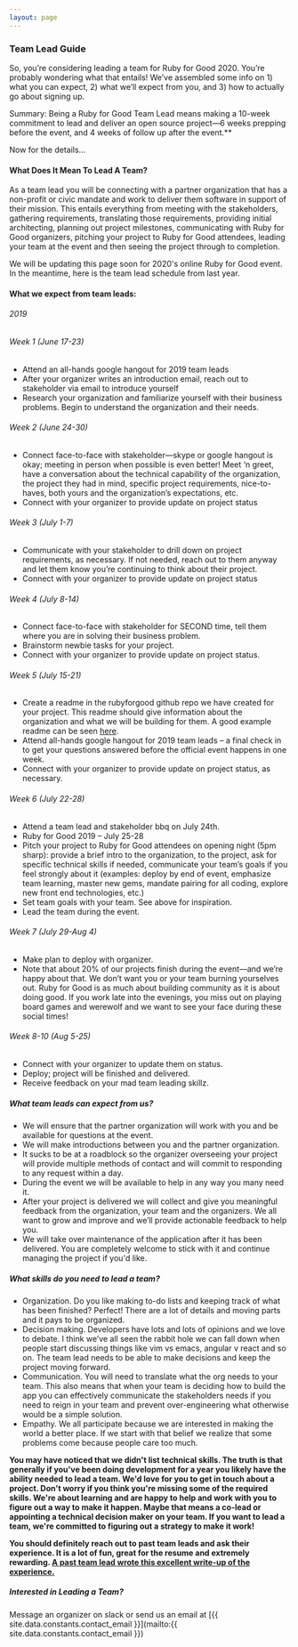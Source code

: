 ```yaml
---
layout: page
---
```


### Team Lead Guide
So, you’re considering leading a team for Ruby for Good 2020. You’re probably wondering what that entails! We’ve assembled some info on 1) what you can expect, 2) what we’ll expect from you, and 3) how to actually go about signing up.

Summary: Being a Ruby for Good Team Lead means making a 10-week commitment to lead and deliver an open source project—6 weeks prepping before the event, and 4 weeks of follow up after the event.**

Now for the details…


#### What Does It Mean To Lead A Team?

As a team lead you will be connecting with a partner organization that has a non-profit or civic mandate and work to deliver them software in support of their mission. This entails everything from meeting with the stakeholders, gathering requirements, translating those requirements, providing initial architecting, planning out project milestones, communicating with Ruby for Good organizers, pitching your project to Ruby for Good attendees, leading your team at the event and then seeing the project through to completion.  

We will be updating this page soon for 2020's online Ruby for Good event. In the meantime, here is the team lead schedule from last year.

#### What we expect from team leads:

###### 2019

###### Week 1 (June 17-23)
* Attend an all-hands google hangout for 2019 team leads
* After your organizer writes an introduction email, reach out to stakeholder via email to introduce yourself
* Research your organization and familiarize yourself with their business problems. Begin to understand the organization and their needs.

###### Week 2 (June 24-30)
* Connect face-to-face with stakeholder—skype or google hangout is okay; meeting in person when possible is even better! Meet ‘n greet, have a conversation about the technical capability of the organization, the project they had in mind, specific project requirements, nice-to-haves, both yours and the organization’s expectations, etc.
* Connect with your organizer to provide update on project status

###### Week 3 (July 1-7)
* Communicate with your stakeholder to drill down on project requirements, as necessary. If not needed, reach out to them anyway and let them know you’re continuing to think about their project.
* Connect with your organizer to provide update on project status

###### Week 4 (July 8-14)
* Connect face-to-face with stakeholder for SECOND time, tell them where you are in solving their business problem.
* Brainstorm newbie tasks for your project.
* Connect with your organizer to provide update on project status.

###### Week 5 (July 15-21)
* Create a readme in the rubyforgood github repo we have created for your project. This readme should give information about the organization and what we will be building for them. A good example readme can be seen [here](https://github.com/rubyforgood/habitat_humanity/).
* Attend all-hands google hangout for 2019 team leads – a final check in to get your questions answered before the official event happens in one week.
* Connect with your organizer to provide update on project status, as necessary.

###### Week 6 (July 22-28)
* Attend a team lead and stakeholder bbq on July 24th.
* Ruby for Good 2019 – July 25-28
* Pitch your project to Ruby for Good attendees on opening night (5pm sharp): provide a brief intro to the organization, to the project, ask for specific technical skills if needed, communicate your team’s goals if you feel strongly about it (examples: deploy by end of event, emphasize team learning, master new gems, mandate pairing for all coding, explore new front end technologies, etc.)
* Set team goals with your team. See above for inspiration.
* Lead the team during the event.

###### Week 7 (July 29-Aug 4)
* Make plan to deploy with organizer.
* Note that about 20% of our projects finish during the event—and we’re happy about that. We don’t want you or your team burning yourselves out. Ruby for Good is as much about building community as it is about doing good. If you work late into the evenings, you miss out on playing board games and werewolf and we want to see your face during these social times!

###### Week 8-10 (Aug 5-25)
* Connect with your organizer to update them on status.
* Deploy; project will be finished and delivered.
* Receive feedback on your mad team leading skillz.

##### What team leads can expect from us?
* We will ensure that the partner organization will work with you and be available for questions at the event.
* We will make introductions between you and the partner organization.
* It sucks to be at a roadblock so the organizer overseeing your project will provide multiple methods of contact and will commit to responding to any request within a day.
* During the event we will be available to help in any way you many need it.
* After your project is delivered we will collect and give you meaningful feedback from the organization, your team and the organizers. We all want to grow and improve and we’ll provide actionable feedback to help you.
* We will take over maintenance of the application after it has been delivered. You are completely welcome to stick with it and continue managing the project if you'd like.

##### What skills do you need to lead a team?
* Organization. Do you like making to-do lists and keeping track of what has been finished? Perfect! There are a lot of details and moving parts and it pays to be organized.
* Decision making. Developers have lots and lots of opinions and we love to debate. I think we’ve all seen the rabbit hole we can fall down when people start discussing things like vim vs emacs, angular v react and so on. The team lead needs to be able to make decisions and keep the project moving forward.
* Communication. You will need to translate what the org needs to your team. This also means that when your team is deciding how to build the app you can effectively communicate the stakeholders needs if you need to reign in your team and prevent over-engineering what otherwise would be a simple solution.
* Empathy. We all participate because we are interested in making the world a better place. If we start with that belief we realize that some problems come because people care too much.

**You may have noticed that we didn't list technical skills. The truth is that generally if you've been doing development for a year you likely have the ability needed to lead a team. We'd love for you to get in touch about a project. Don't worry if you think you're missing some of the required skills. We're about learning and are happy to help and work with you to figure out a way to make it happen. Maybe that means a co-lead or appointing a technical decision maker on your team. If you want to lead a team, we're committed to figuring out a strategy to make it work!**

**You should definitely reach out to past team leads and ask their experience. It is a lot of fun, great for the resume and extremely rewarding. [A past team lead wrote this excellent write-up of the experience.](http://www.blrice.net/blog/2015/08/10/leading-a-team-at-ruby-for-good/)**

##### Interested in Leading a Team?
Message an organizer on slack or send us an email at [{{ site.data.constants.contact_email }}](mailto:{{ site.data.constants.contact_email }})

